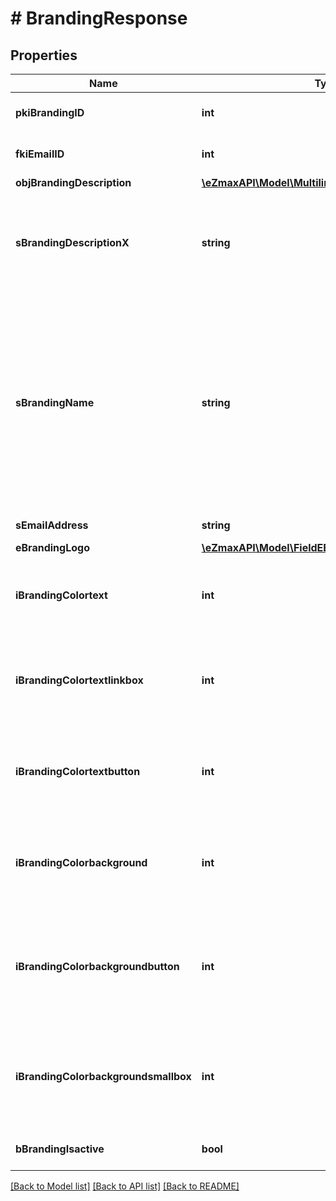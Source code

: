 # # BrandingResponse

## Properties

Name | Type | Description | Notes
------------ | ------------- | ------------- | -------------
**pkiBrandingID** | **int** | The unique ID of the Branding |
**fkiEmailID** | **int** | The unique ID of the Email | [optional]
**objBrandingDescription** | [**\eZmaxAPI\Model\MultilingualBrandingDescription**](MultilingualBrandingDescription.md) |  |
**sBrandingDescriptionX** | **string** | The Description of the Branding in the language of the requester |
**sBrandingName** | **string** | The name of the Branding  This value will only be set if you wish to overwrite the default name. If you want to keep the default name, leave this property empty | [optional]
**sEmailAddress** | **string** | The email address. | [optional]
**eBrandingLogo** | [**\eZmaxAPI\Model\FieldEBrandingLogo**](FieldEBrandingLogo.md) |  |
**iBrandingColortext** | **int** | The color of the text. This is a RGB color converted into integer |
**iBrandingColortextlinkbox** | **int** | The color of the text in the link box. This is a RGB color converted into integer |
**iBrandingColortextbutton** | **int** | The color of the text in the button. This is a RGB color converted into integer |
**iBrandingColorbackground** | **int** | The color of the background. This is a RGB color converted into integer |
**iBrandingColorbackgroundbutton** | **int** | The color of the background of the button. This is a RGB color converted into integer |
**iBrandingColorbackgroundsmallbox** | **int** | The color of the background of the small box. This is a RGB color converted into integer |
**bBrandingIsactive** | **bool** | Whether the Branding is active or not |

[[Back to Model list]](../../README.md#models) [[Back to API list]](../../README.md#endpoints) [[Back to README]](../../README.md)
